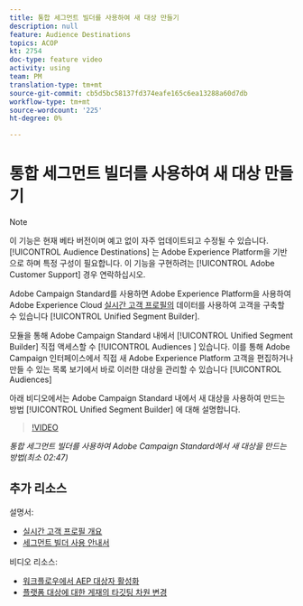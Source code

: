 ```yaml
---
title: 통합 세그먼트 빌더를 사용하여 새 대상 만들기
description: null
feature: Audience Destinations
topics: ACOP
kt: 2754
doc-type: feature video
activity: using
team: PM
translation-type: tm+mt
source-git-commit: cb5d5bc58137fd374eafe165c6ea13288a60d7db
workflow-type: tm+mt
source-wordcount: '225'
ht-degree: 0%

---
```



# 통합 세그먼트 빌더를 사용하여 새 대상 만들기

>[!NOTE]
>
>이 기능은 현재 베타 버전이며 예고 없이 자주 업데이트되고 수정될 수 있습니다. [!UICONTROL Audience Destinations] 는 Adobe Experience Platform을 기반으로 하며 특정 구성이 필요합니다.
>이 기능을 구현하려는 [!UICONTROL Adobe Customer Support] 경우 연락하십시오.

Adobe Campaign Standard를 사용하면 Adobe Experience Platform을 사용하여 Adobe Experience Cloud [실시간 고객 프로필의](https://docs.adobe.com/content/help/en/platform-learn/tutorials/profiles/understanding-the-real-time-customer-profile.html) 데이터를 사용하여 고객을 구축할 수 있습니다 [!UICONTROL Unified Segment Builder].

모듈을 통해 Adobe Campaign Standard 내에서 [!UICONTROL Unified Segment Builder] 직접 액세스할 수 [!UICONTROL Audiences ] 있습니다. 이를 통해 Adobe Campaign 인터페이스에서 직접 새 Adobe Experience Platform 고객을 편집하거나 만들 수 있는 목록 보기에서 바로 이러한 대상을 관리할 수 있습니다 [!UICONTROL Audiences]

아래 비디오에서는 Adobe Campaign Standard 내에서 새 대상을 사용하여 만드는 방법 [!UICONTROL Unified Segment Builder] 에 대해 설명합니다.

>[!VIDEO](https://video.tv.adobe.com/v/27638?quality=12)

*통합 세그먼트 빌더를 사용하여 Adobe Campaign Standard에서 새 대상을 만드는 방법(최소 02:47)*

## 추가 리소스

설명서:

* [실시간 고객 프로필 개요](https://www.adobe.io/apis/experienceplatform/home/profile-identity-segmentation/profile-identity-segmentation-services.html#!api-specification/markdown/narrative/technical_overview/unified_profile_architectural_overview/unified_profile_architectural_overview.md)
* [세그먼트 빌더 사용 안내서](https://www.adobe.io/apis/experienceplatform/home/profile-identity-segmentation/profile-identity-segmentation-services.html#!api-specification/markdown/narrative/technical_overview/segmentation/segment-builder-guide.md)

비디오 리소스:

* [워크플로우에서 AEP 대상자 활성화](/help/profiles-and-audiences/audience-destinations/activating-aep-audiences.md)
* [플랫폼 대상에 대한 게재의 타깃팅 차원 변경](/help/profiles-and-audiences/audience-destinations/changing-targeting-dimension.md)

